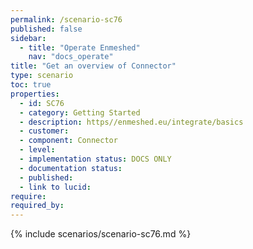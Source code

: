 ```yaml
---
permalink: /scenario-sc76
published: false
sidebar:
  - title: "Operate Enmeshed"
    nav: "docs_operate"
title: "Get an overview of Connector"
type: scenario
toc: true
properties:
  - id: SC76
  - category: Getting Started
  - description: https//enmeshed.eu/integrate/basics
  - customer:
  - component: Connector
  - level:
  - implementation status: DOCS ONLY
  - documentation status:
  - published:
  - link to lucid:
require:
required_by:
---
```


{% include scenarios/scenario-sc76.md %}

